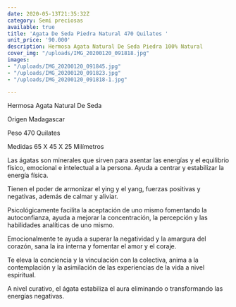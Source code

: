```yaml
---
date: 2020-05-13T21:35:32Z
category: Semi preciosas
available: true
title: 'Agata De Seda Piedra Natural 470 Quilates '
unit_price: '90.000'
description: Hermosa Agata Natural De Seda Piedra 100% Natural
cover_img: "/uploads/IMG_20200120_091818.jpg"
images:
- "/uploads/IMG_20200120_091845.jpg"
- "/uploads/IMG_20200120_091823.jpg"
- "/uploads/IMG_20200120_091818-1.jpg"

---
```

Hermosa Agata Natural De Seda 

Origen Madagascar 

Peso 470 Quilates

Medidas 65 X 45 X 25 Milímetros 

Las ágatas son minerales que sirven para asentar las energías y el equilibrio físico, emocional e intelectual a la persona. Ayuda a centrar y estabilizar la energía física.

Tienen el poder de armonizar el ying y el yang, fuerzas positivas y negativas, además de calmar y aliviar.

Psicológicamente facilita la aceptación de uno mismo fomentando la autoconfianza, ayuda a mejorar la concentración, la percepción y las habilidades analíticas de uno mismo.

Emocionalmente te ayuda a superar la negatividad y la amargura del corazón, sana la ira interna y fomentar el amor y el coraje.

Te eleva la conciencia y la vinculación con la colectiva, anima a la contemplación y la asimilación de las experiencias de la vida a nivel espiritual.

A nivel curativo, el ágata estabiliza el aura eliminando o transformando las energías negativas.